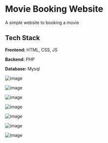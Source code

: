 
# Movie Booking Website

A simple website to booking a movie


## Tech Stack

**Frontend:** HTML, CSS, JS

**Backend:** PHP

**Database:** Mysql


![image](https://github.com/user-attachments/assets/a2903041-c205-445c-ab7c-2cbaad42383c)


![image](https://github.com/user-attachments/assets/56cb54ca-1540-4c76-95f8-83d595e2bbd0)


![image](https://github.com/user-attachments/assets/0f4b8c3d-cc2f-4c3d-a07a-02e164ec8da6)


![image](https://github.com/user-attachments/assets/fb488080-1af5-48cf-aedc-080c6201f476)


![image](https://github.com/user-attachments/assets/bb0f2d61-5e35-419c-9ee8-ad3b8f11cbe1)


![image](https://github.com/user-attachments/assets/c2b71801-4438-4927-8bce-05d492d58407)


![image](https://github.com/user-attachments/assets/1d501c2d-cc47-475f-82fa-523158f954b7)





